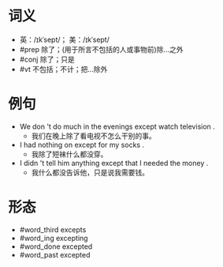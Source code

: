 # 词义
- 英：/ɪkˈsept/； 美：/ɪkˈsept/
- #prep 除了；(用于所言不包括的人或事物前)除…之外
- #conj 除了；只是
- #vt 不包括；不计；把…除外
# 例句
- We don 't do much in the evenings except watch television .
	- 我们在晚上除了看电视不怎么干别的事。
- I had nothing on except for my socks .
	- 我除了短袜什么都没穿。
- I didn 't tell him anything except that I needed the money .
	- 我什么都没告诉他，只是说我需要钱。
# 形态
- #word_third excepts
- #word_ing excepting
- #word_done excepted
- #word_past excepted
